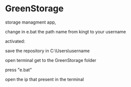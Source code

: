 # GreenStorage
storage managment app,

change in e.bat the path name from kingt to your username

activated:

save the repository in C:\Users\username  

open terminal get to the GreenStorage folder 

press "e.bat"

open the ip that present in the terminal
